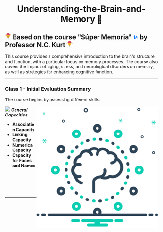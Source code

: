 <h1 align="center">Understanding-the-Brain-and-Memory 💭</h1>

## <a href="https://www.udemy.com/user/nckurt/"><img src="brain.svg" alt="brain" width="4%"></a> Based on the course "Súper Memoria" <a href="https://www.udemy.com/user/nckurt/"><img src="udemy.svg" alt="brain" width="3%"></a> by Professor N.C. Kurt <a href="https://www.udemy.com/user/nckurt/"><img src="brain.svg" alt="brain" width="4%"></a>
This course provides a comprehensive introduction to the brain's structure and function, with a particular focus on memory processes. The course also covers the impact of aging, stress, and neurological disorders on memory, as well as strategies for enhancing cognitive function.

---

### **Class 1 - Initial Evaluation Summary**

The course begins by assessing different skills.


<img align="right" width=400px alt="Brain" src="brain (1).svg" />

<img src="https://media.giphy.com/media/ObNTw8Uzwy6KQ/giphy.gif" width="30px">&nbsp;***General Capacities***

- **Association Capacity**  
- **Linking Capacity**  
- **Numerical Capacity**  
- **Capacity for Faces and Names**  

<br><br><br><br>

---
